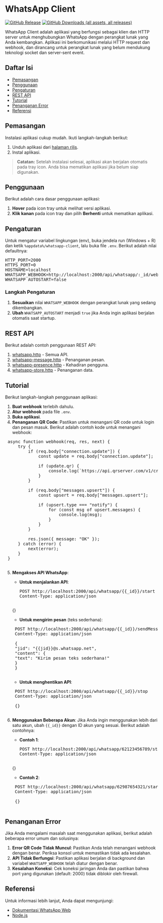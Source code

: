 # WhatsApp Client

[![GitHub Release](https://img.shields.io/github/v/release/ndiing/whatsapp-client)](https://github.com/ndiing/whatsapp-client/releases)
[![GitHub Downloads (all assets, all releases)](https://img.shields.io/github/downloads/ndiing/whatsapp-client/total)](https://github.com/ndiing/whatsapp-client/releases)

WhatsApp Client adalah aplikasi yang berfungsi sebagai klien dan HTTP server untuk menghubungkan WhatsApp dengan perangkat lunak yang Anda kembangkan. Aplikasi ini berkomunikasi melalui HTTP request dan webhook, dan dirancang untuk perangkat lunak yang belum mendukung teknologi socket dan server-sent event.

## Daftar Isi

-   [Pemasangan](#pemasangan)
-   [Penggunaan](#penggunaan)
-   [Pengaturan](#pengaturan)
-   [REST API](#rest-api)
-   [Tutorial](#tutorial)
-   [Penanganan Error](#penanganan-error)
-   [Referensi](#referensi)

## Pemasangan

Instalasi aplikasi cukup mudah. Ikuti langkah-langkah berikut:

1. Unduh aplikasi dari [halaman rilis](https://github.com/ndiing/whatsapp-client/releases).
2. Instal aplikasi.

> **Catatan:** Setelah instalasi selesai, aplikasi akan berjalan otomatis pada tray icon. Anda bisa mematikan aplikasi jika belum siap digunakan.

## Penggunaan

Berikut adalah cara dasar penggunaan aplikasi:

1. **Hover** pada icon tray untuk melihat versi aplikasi.
2. **Klik kanan** pada icon tray dan pilih **Berhenti** untuk mematikan aplikasi.

## Pengaturan

Untuk mengatur variabel lingkungan (env), buka jendela run (Windows + R) dan ketik `%appdata%/whatsapp-client`, lalu buka file `.env`. Berikut adalah nilai defaultnya:

<pre>
HTTP_PORT=2000
HTTPS_PORT=0
HOSTNAME=localhost
WHATSAPP_WEBHOOK=http://localhost:2000/api/whatsapp/:_id/webhook
WHATSAPP_AUTOSTART=false
</pre>

### Langkah Pengaturan

1. **Sesuaikan** nilai `WHATSAPP_WEBHOOK` dengan perangkat lunak yang sedang dikembangkan.
2. **Ubah** `WHATSAPP_AUTOSTART` menjadi `true` jika Anda ingin aplikasi berjalan otomatis saat startup.

## REST API

Berikut adalah contoh penggunaan REST API:

1. [whatsapp.http](./http/whatsapp.http) - Semua API.
2. [whatsapp-message.http](./http/whatsapp-message.http) - Penanganan pesan.
3. [whatsapp-presence.http](./http/whatsapp-presence.http) - Kehadiran pengguna.
4. [whatsapp-store.http](./http/whatsapp-store.http) - Penanganan data.

## Tutorial

Berikut langkah-langkah penggunaan aplikasi:

1. **Buat webhook** terlebih dahulu.
2. **Atur webhook** pada file `.env`.
3. **Buka aplikasi**.
4. **Penanganan QR Code**: Pastikan untuk menangani QR code untuk login dan pesan masuk. Berikut adalah contoh kode untuk menangani webhook:
 <pre>
 async function webhook(req, res, next) {
     try {
         if (req.body["connection.update"]) {
             const update = req.body["connection.update"];
 
             if (update.qr) {
                 console.log(`https://api.qrserver.com/v1/create-qr-code/?size=256x256&data=${encodeURIComponent(update.qr)}`);
             }
         }
 
         if (req.body["messages.upsert"]) {
             const upsert = req.body["messages.upsert"];
 
             if (upsert.type === "notify") {
                 for (const msg of upsert.messages) {
                     console.log(msg);
                 }
             }
         }
 
         res.json({ message: "OK" });
     } catch (error) {
         next(error);
     }
 }
 </pre>

5. **Mengakses API WhatsApp**:

    - **Untuk menjalankan API**:
      <pre>
      POST http://localhost:2000/api/whatsapp/{{_id}}/start 
      Content-Type: application/json

    {}
    </pre>
    - **Untuk mengirim pesan** (teks sederhana):
    <pre>
    POST http://localhost:2000/api/whatsapp/{{_id}}/sendMessage 
    Content-Type: application/json

    {
    "jid": "{{jid}}@s.whatsapp.net",
    "content": {
    "text": "Kirim pesan teks sederhana!"
    }
    }
    </pre>
    - **Untuk menghentikan API**:
    <pre>
    POST http://localhost:2000/api/whatsapp/{{_id}}/stop 
    Content-Type: application/json

    {}
    </pre>

6. **Menggunakan Beberapa Akun**: Jika Anda ingin menggunakan lebih dari satu akun, ubah `{{_id}}` dengan ID akun yang sesuai. Berikut adalah contohnya:

    - **Contoh 1**:
      <pre>
      POST http://localhost:2000/api/whatsapp/62123456789/start 
      Content-Type: application/json

    {}
    </pre>
    - **Contoh 2**:
    <pre>
    POST http://localhost:2000/api/whatsapp/62987654321/start 
    Content-Type: application/json

    {}
    </pre>

## Penanganan Error

Jika Anda mengalami masalah saat menggunakan aplikasi, berikut adalah beberapa error umum dan solusinya:

1. **Error QR Code Tidak Muncul**: Pastikan Anda telah menangani webhook dengan benar. Periksa konsol untuk memastikan tidak ada kesalahan.
2. **API Tidak Berfungsi**: Pastikan aplikasi berjalan di background dan variabel `WHATSAPP_WEBHOOK` telah diatur dengan benar.
3. **Kesalahan Koneksi**: Cek koneksi jaringan Anda dan pastikan bahwa port yang digunakan (default: 2000) tidak diblokir oleh firewall.

## Referensi

Untuk informasi lebih lanjut, Anda dapat mengunjungi:

-   [Dokumentasi WhatsApp Web](https://web.whatsapp.com/)
-   [Node.js](https://nodejs.org/en/docs/)
